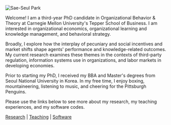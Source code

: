 ![Sae-Seul Park](https://saepark.github.io/assets/img/sae-seul-park.jpg)

Welcome! I am a third-year PhD candidate in Organizational Behavior & Theory at Carnegie Mellon University's Tepper School of Business. I am interested in organizational economics, organizational learning and knowledge management, and behavioral strategy. 

Broadly, I explore how the interplay of pecuniary and social incentives and market shifts shape agents' performance and knowledge-related outcomes. My current research examines these themes in the contexts of third-party regulation, information systems use in organizations, and labor markets in developing economies.

Prior to starting my PhD, I received my BBA and Master's degrees from Seoul National University in Korea. In my free time, I enjoy boxing, mountaineering, listening to music, and cheering for the Pittsburgh Penguins.

Please use the links below to see more about my research, my teaching experiences, and my software codes.

[Research](./research.html) | [Teaching](./teaching.html) | [Software](./software.html)
